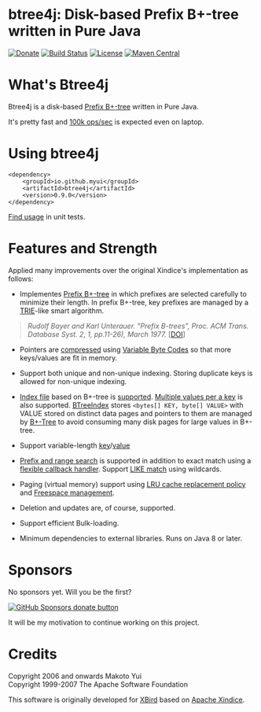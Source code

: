 btree4j: Disk-based Prefix B+-tree written in Pure Java
======================================================= 
[![Donate](https://img.shields.io/badge/github-donate-yellow.svg)](https://github.com/sponsors/myui)
[![Build Status](https://travis-ci.org/myui/btree4j.svg?branch=master)](https://travis-ci.org/myui/btree4j)
[![License](http://img.shields.io/:license-Apache_v2-blue.svg)](https://github.com/myui/btree4j/blob/master/LICENSE)
[![Maven Central](https://maven-badges.herokuapp.com/maven-central/io.github.myui/btree4j/badge.svg)](https://maven-badges.herokuapp.com/maven-central/io.github.myui/btree4j)

# What's Btree4j

Btree4j is a disk-based [Prefix B+-tree](https://dl.acm.org/citation.cfm?id=320530) written in Pure Java.

It's pretty fast and [100k ops/sec](https://github.com/myui/btree4j/blob/master/src/test/java/btree4j/benchmark/JMHBenchmark.java) is expected even on laptop.

# Using btree4j

```
<dependency>
    <groupId>io.github.myui</groupId>
    <artifactId>btree4j</artifactId>
    <version>0.9.0</version>
</dependency>
```

[Find usage](https://github.com/myui/btree4j/tree/master/src/test/java/btree4j) in unit tests.

# Features and Strength

Applied many improvements over the original Xindice's implementation as follows:

* Implementes [Prefix B+-tree](https://dl.acm.org/citation.cfm?id=320530) in which prefixes are selected carefully to minimize their length. In prefix B+-tree, key prefixes are managed by a [TRIE](https://en.wikipedia.org/wiki/Trie)-like smart algorithm.

> _Rudolf Bayer and Karl Unterauer. "Prefix B-trees", Proc. ACM Trans. Database Syst. 2, 1, pp.11-26), March 1977._ [[DOI](https://doi.org/10.1145/320521.320530 )]

* Pointers are [compressed](https://github.com/myui/btree4j/blob/master/src/main/java/btree4j/utils/codec/VariableByteCodec.java) using [Variable Byte Codes](https://en.wikipedia.org/wiki/Variable-length_code) so that more keys/values are fit in memory.

* Support both unique and non-unique indexing. Storing duplicate keys is allowed for non-unique indexing.

* [Index file](https://en.wikipedia.org/wiki/Indexed_file) based on B+-tree is [supported](https://github.com/myui/btree4j/blob/master/src/main/java/btree4j/BTreeIndex.java). [Multiple values per a key](https://github.com/myui/btree4j/blob/master/src/main/java/btree4j/BTreeIndexDup.java) is also supported.
 [BTreeIndex](https://github.com/myui/btree4j/blob/master/src/main/java/btree4j/BTreeIndex.java) stores `<bytes[] KEY, byte[] VALUE>` with VALUE stored on distinct data pages and pointers to them are managed by [B+-Tree](https://github.com/myui/btree4j/blob/master/src/main/java/btree4j/BTree.java) to avoid consuming many disk pages for large values in B+-tree.

* Support variable-length [key](https://github.com/myui/btree4j/blob/master/src/main/java/btree4j/Key.java)/[value](https://github.com/myui/btree4j/blob/master/src/main/java/btree4j/Value.java)

* [Prefix and range search](https://github.com/myui/btree4j/blob/master/src/main/java/btree4j/indexer/BasicIndexQuery.java) is supported in addition to exact match using a [flexible callback handler](https://github.com/myui/btree4j/blob/master/src/main/java/btree4j/BTreeCallback.java). Support [LIKE match](https://github.com/myui/btree4j/blob/master/src/main/java/btree4j/indexer/LikeIndexQuery.java) using wildcards.

* Paging (virtual memory) support using [LRU cache replacement policy](https://github.com/myui/btree4j/blob/master/src/main/java/btree4j/BTree.java) and [Freespace management](https://github.com/myui/btree4j/blob/master/src/main/java/btree4j/FreeList.java).

* Deletion and updates are, of course, supported.

* Support efficient Bulk-loading.

* Minimum dependencies to external libraries. Runs on Java 8 or later.

# Sponsors

No sponsors yet. Will you be the first?

<span class="badge-githubsponsors"><a href="https://github.com/sponsors/myui" title="Donate to this project using GitHub Sponsors"><img src="https://img.shields.io/badge/github-donate-yellow.svg" alt="GitHub Sponsors donate button" /></a></span>

It will be my motivation to continue working on this project.

# Credits

Copyright 2006 and onwards Makoto Yui<br/>
Copyright 1999-2007 The Apache Software Foundation

This software is originally developed for [XBird](https://github.com/myui/xbird/) based on [Apache Xindice](https://xml.apache.org/xindice/dev/guide-internals.html#3.+Data+storage).
